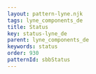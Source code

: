 ```yaml
---
layout: pattern-lyne.njk
tags: lyne_components_de
title: Status
key: status-lyne_de
parent: lyne_components_de
keywords: status
order: 930
patternId: sbbStatus
---
```

